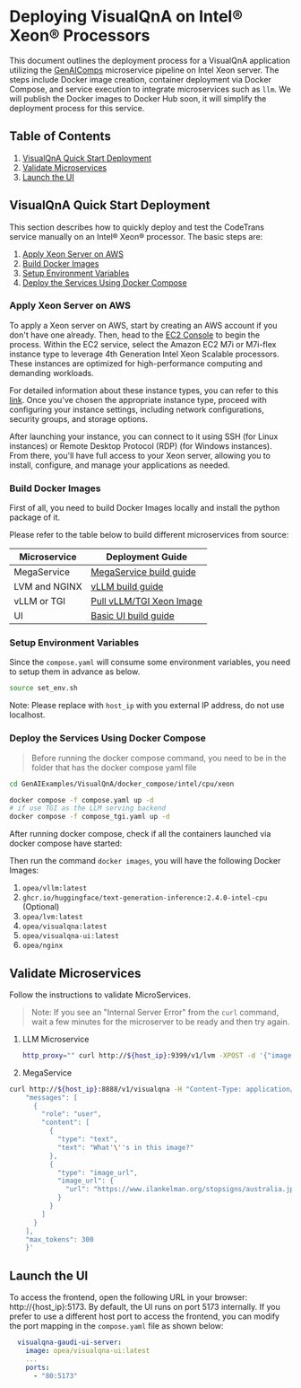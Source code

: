 # Deploying VisualQnA on Intel® Xeon® Processors

This document outlines the deployment process for a VisualQnA application utilizing the [GenAIComps](https://github.com/opea-project/GenAIComps.git) microservice pipeline on Intel Xeon server. The steps include Docker image creation, container deployment via Docker Compose, and service execution to integrate microservices such as `llm`. We will publish the Docker images to Docker Hub soon, it will simplify the deployment process for this service.

## Table of Contents

1. [VisualQnA Quick Start Deployment](#visualqna-quick-start-deployment)
2. [Validate Microservices](#validate-microservices)
3. [Launch the UI](#launch-the-UI)

## VisualQnA Quick Start Deployment

This section describes how to quickly deploy and test the CodeTrans service manually on an Intel® Xeon® processor. The basic steps are:

1. [Apply Xeon Server on AWS](#apply-xeon-server-on-aws)
2. [Build Docker Images](#build-docker-images)
3. [Setup Environment Variables](#setup-environment-variables)
3. [Deploy the Services Using Docker Compose](#deploy-the-services-using-docker-compose)

### Apply Xeon Server on AWS

To apply a Xeon server on AWS, start by creating an AWS account if you don't have one already. Then, head to the [EC2 Console](https://console.aws.amazon.com/ec2/v2/home) to begin the process. Within the EC2 service, select the Amazon EC2 M7i or M7i-flex instance type to leverage 4th Generation Intel Xeon Scalable processors. These instances are optimized for high-performance computing and demanding workloads.

For detailed information about these instance types, you can refer to this [link](https://aws.amazon.com/ec2/instance-types/m7i/). Once you've chosen the appropriate instance type, proceed with configuring your instance settings, including network configurations, security groups, and storage options.

After launching your instance, you can connect to it using SSH (for Linux instances) or Remote Desktop Protocol (RDP) (for Windows instances). From there, you'll have full access to your Xeon server, allowing you to install, configure, and manage your applications as needed.

### Build Docker Images

First of all, you need to build Docker Images locally and install the python package of it.

Please refer to the table below to build different microservices from source:

| Microservice | Deployment Guide                                                                                               |
| ------------ | -------------------------------------------------------------------------------------------------------------- |
| MegaService  | [MegaService build guide](../../../../README_miscellaneous.md#build-megaservice-docker-image)                  |
| LVM and NGINX| [vLLM build guide](../../../../README_miscellaneous.md#build-lvm-and-nginx-docker-images)                      |
| vLLM or TGI  | [Pull vLLM/TGI Xeon Image](../../../../README_miscellaneous.md#pull-vLLM/TGI-xeon-image)                       |
| UI           | [Basic UI build guide](../../../../README_miscellaneous.md#build-ui-docker-image)                              |

### Setup Environment Variables

Since the `compose.yaml` will consume some environment variables, you need to setup them in advance as below.

```bash
source set_env.sh
```

Note: Please replace with `host_ip` with you external IP address, do not use localhost.

### Deploy the Services Using Docker Compose

> Before running the docker compose command, you need to be in the folder that has the docker compose yaml file

```bash
cd GenAIExamples/VisualQnA/docker_compose/intel/cpu/xeon
```

```bash
docker compose -f compose.yaml up -d
# if use TGI as the LLM serving backend
docker compose -f compose_tgi.yaml up -d
```

After running docker compose, check if all the containers launched via docker compose have started:

Then run the command `docker images`, you will have the following Docker Images:

1. `opea/vllm:latest`
2. `ghcr.io/huggingface/text-generation-inference:2.4.0-intel-cpu` (Optional)
3. `opea/lvm:latest`
4. `opea/visualqna:latest`
5. `opea/visualqna-ui:latest`
6. `opea/nginx`

## Validate Microservices

Follow the instructions to validate MicroServices.

> Note: If you see an "Internal Server Error" from the `curl` command, wait a few minutes for the microserver to be ready and then try again.

1. LLM Microservice

   ```bash
   http_proxy="" curl http://${host_ip}:9399/v1/lvm -XPOST -d '{"image": "iVBORw0KGgoAAAANSUhEUgAAAAoAAAAKCAYAAACNMs+9AAAAFUlEQVR42mP8/5+hnoEIwDiqkL4KAcT9GO0U4BxoAAAAAElFTkSuQmCC", "prompt":"What is this?"}' -H 'Content-Type: application/json'
   ```

2. MegaService

```bash
curl http://${host_ip}:8888/v1/visualqna -H "Content-Type: application/json" -d '{
    "messages": [
      {
        "role": "user",
        "content": [
          {
            "type": "text",
            "text": "What'\''s in this image?"
          },
          {
            "type": "image_url",
            "image_url": {
              "url": "https://www.ilankelman.org/stopsigns/australia.jpg"
            }
          }
        ]
      }
    ],
    "max_tokens": 300
    }'
```

## Launch the UI

To access the frontend, open the following URL in your browser: http://{host_ip}:5173. By default, the UI runs on port 5173 internally. If you prefer to use a different host port to access the frontend, you can modify the port mapping in the `compose.yaml` file as shown below:

```yaml
  visualqna-gaudi-ui-server:
    image: opea/visualqna-ui:latest
    ...
    ports:
      - "80:5173"
```
